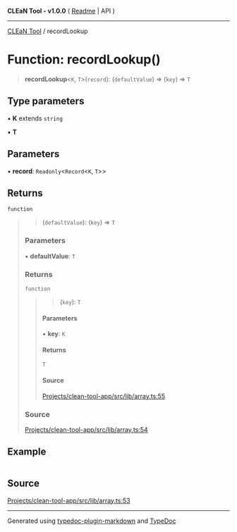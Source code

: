 **CLEaN Tool - v1.0.0** ( [Readme](../README.md) \| API )

***

[CLEaN Tool](../exports.md) / recordLookup

# Function: recordLookup()

> **recordLookup**\<`K`, `T`\>(`record`): (`defaultValue`) => (`key`) => `T`

## Type parameters

▪ **K** extends `string`

▪ **T**

## Parameters

▪ **record**: `Readonly`\<`Record`\<`K`, `T`\>\>

## Returns

`function`

> > (`defaultValue`): (`key`) => `T`
>
> ### Parameters
>
> ▪ **defaultValue**: `T`
>
> ### Returns
>
> `function`
>
> > > (`key`): `T`
> >
> > #### Parameters
> >
> > ▪ **key**: `K`
> >
> > #### Returns
> >
> > `T`
> >
> > #### Source
> >
> > [Projects/clean-tool-app/src/lib/array.ts:55](https://github.com/yuckyh/clean-tool-app/)
> >
>
> ### Source
>
> [Projects/clean-tool-app/src/lib/array.ts:54](https://github.com/yuckyh/clean-tool-app/)
>

## Example

```ts

```

## Source

[Projects/clean-tool-app/src/lib/array.ts:53](https://github.com/yuckyh/clean-tool-app/)

***

Generated using [typedoc-plugin-markdown](https://www.npmjs.com/package/typedoc-plugin-markdown) and [TypeDoc](https://typedoc.org/)
